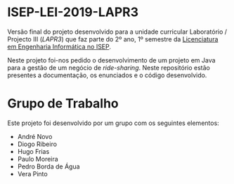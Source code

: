 # ISEP-LEI-2019-LAPR3
 
Versão final do projeto desenvolvido para a unidade curricular	Laboratório / Projecto III (_LAPR3_) que faz parte do 2º ano, 1º semestre da [Licenciatura em Engenharia Informática no ISEP](https://www.isep.ipp.pt/Course/Course/26).

Neste projeto foi-nos pedido o desenvolvimento de um projeto em Java para a gestão de um negócio de _ride-sharing_.
Neste repositório estão presentes a documentação, os enunciados e o código desenvolvido.

# Grupo de Trabalho

Este projeto foi desenvolvido por um grupo com os seguintes elementos:
- André Novo
- Diogo Ribeiro
- Hugo Frias
- Paulo Moreira
- Pedro Borda de Água
- Vera Pinto
